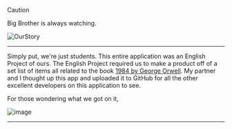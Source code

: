 <!-- Caution -->
>[!CAUTION]
>Big Brother is always watching.

<!-- Banner -->
![OurStory](https://github.com/user-attachments/assets/3c8a6578-dacf-4e8b-bfe8-56dc76ef518d)

<!-- Divider -->
---

<!-- Text -->
Simply put, we're just students. This entire application was an English Project of ours. The English Project required us to make a product off of a set list of items all related to the book [1984 by George Orwell](https://en.wikipedia.org/wiki/Nineteen_Eighty-Four). My partner and I thought up this app and uploaded it to GitHub for all the other excellent developers on this application to see.

For those wondering what we got on it,

<!-- Image -->
![image](https://github.com/user-attachments/assets/ccfa9728-e8e8-4d74-8804-dd3cae41a712)

<!-- Divider -->
---

